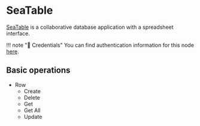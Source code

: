# SeaTable

[SeaTable](https://seatable.co) is a collaborative database application with a spreadsheet interface.

!!! note "🔑 Credentials"
    You can find authentication information for this node [here](/integrations/credentials/seaTable/).


## Basic operations

* Row
    * Create
    * Delete
    * Get
    * Get All
    * Update

